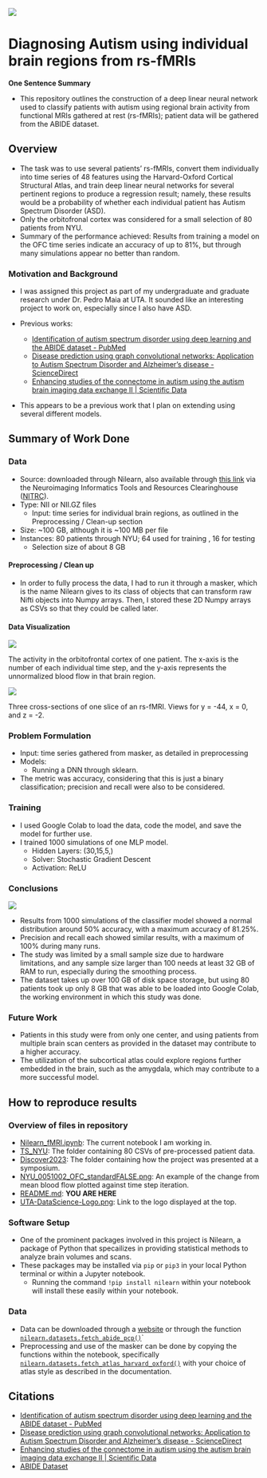 ![](UTA-DataScience-Logo.png)

# Diagnosing Autism using individual brain regions from rs-fMRIs

**One Sentence Summary**
* This repository outlines the construction of a deep linear neural network used to classify patients with autism using regional brain activity from functional MRIs gathered at rest (rs-fMRIs); patient data will be gathered from the ABIDE dataset. 

## Overview

* The task was to use several patients’ rs-fMRIs, convert them individually into time series of 48 features using the Harvard-Oxford Cortical Structural Atlas, and train deep linear neural networks for several pertinent regions to produce a regression result; namely, these results would be a probability of whether each individual patient has Autism Spectrum Disorder (ASD).  
* Only the orbitofronal cortex was considered for a small selection of 80 patients from NYU.
* Summary of the performance achieved:  Results from training a model on the OFC time series indicate an accuracy of up to 81%, but through many simulations appear no better than random.

### Motivation and Background

* I was assigned this project as part of my undergraduate and graduate research under Dr. Pedro Maia at UTA. It sounded like an interesting project to work on, especially since I also have ASD. 

* Previous works:
  * [Identification of autism spectrum disorder using deep learning and the ABIDE dataset - PubMed](https://pubmed.ncbi.nlm.nih.gov/29034163/)
  * [Disease prediction using graph convolutional networks: Application to Autism Spectrum Disorder and Alzheimer’s disease - ScienceDirect](https://www.sciencedirect.com/science/article/abs/pii/S1361841518303554)
  * [Enhancing studies of the connectome in autism using the autism brain imaging data exchange II | Scientific Data](https://www.nature.com/articles/sdata201710)
* This appears to be a previous work that I plan on extending using several different models. 

## Summary of Work Done

### Data

* Source: downloaded through Nilearn, also available through [this link](http://fcon_1000.projects.nitrc.org/indi/abide/abide_II.html) via the Neuroimaging Informatics Tools and Resources Clearinghouse ([NITRC](http://nitrc.org)).
* Type: NII or NII.GZ files
  * Input: time series for individual brain regions, as outlined in the Preprocessing / Clean-up section
* Size: ~100 GB, although it is ~100 MB per file
* Instances: 80 patients through NYU; 64 used for training , 16 for testing
  * Selection size of about 8 GB

#### Preprocessing / Clean up

* In order to fully process the data, I had to run it through a masker, which is the name Nilearn gives to its class of objects that can transform raw Nifti objects into Numpy arrays. Then, I stored these 2D Numpy arrays as CSVs so that they could be called later.

#### Data Visualization

![](Discover2023/pictures/linegraph.png)

The activity in the orbitofrontal cortex of one patient. The x-axis is the number of each individual time step, and the y-axis represents the unnormalized blood flow in that brain region.

![](Discover2023/pictures/braincut.png)

Three cross-sections of one slice of an rs-fMRI. Views for y = -44, x = 0, and z = -2.

### Problem Formulation

* Input: time series gathered from masker, as detailed in preprocessing
* Models:
    * Running a DNN through sklearn.
* The metric was accuracy, considering that this is just a binary classification; precision and recall were also to be considered.

### Training

* I used Google Colab to load the data, code the model, and save the model for further use.
* I trained 1000 simulations of one MLP model.
  * Hidden Layers: (30,15,5,)
  * Solver: Stochastic Gradient Descent
  * Activation: ReLU

### Conclusions

![](Discover2023/pictures/accuracy.png)

* Results from 1000 simulations of the classifier model showed a normal distribution around 50% accuracy, with a maximum accuracy of 81.25%.
* Precision and recall each showed similar results, with a maximum of 100% during many runs.
* The study was limited by a small sample size due to hardware limitations, and any sample size larger than 100 needs at least 32 GB of RAM to run, especially during the smoothing process.
* The dataset takes up over 100 GB of disk space storage, but using 80 patients took up only 8 GB that was able to be loaded into Google Colab, the working environment in which this study was done.

### Future Work

* Patients in this study were from only one center, and using patients from multiple brain scan centers as provided in the dataset may contribute to a higher accuracy.
* The utilization of the subcortical atlas could explore regions further embedded in the brain, such as the amygdala, which may contribute to a more successful model.

## How to reproduce results

### Overview of files in repository

* [Nilearn_fMRI.ipynb](https://github.com/j4yb1rd/DATA4380-IndividualProject/blob/main/Nilearn_fMRI.ipynb): The current notebook I am working in.
* [TS_NYU](https://github.com/j4yb1rd/DATA4380-IndividualProject/tree/main/TS_NYU): The folder containing 80 CSVs of pre-processed patient data.
* [Discover2023](https://github.com/j4yb1rd/DATA4380-IndividualProject/tree/main/Discover2023): The folder containing how the project was presented at a symposium.
* [NYU_0051002_OFC_standardFALSE.png](https://github.com/j4yb1rd/DATA4380-IndividualProject/blob/main/NYU_0051002_OFC_standardFALSE.png): An example of the change from mean blood flow plotted against time step iteration.
* [README.md](https://github.com/j4yb1rd/DATA4380-IndividualProject/blob/main/README.md): **YOU ARE HERE**
* [UTA-DataScience-Logo.png](https://github.com/j4yb1rd/DATA4380-IndividualProject/blob/main/UTA-DataScience-Logo.png): Link to the logo displayed at the top.

### Software Setup
* One of the prominent packages involved in this project is Nilearn, a package of Python that specailizes in providing statistical methods to analyze brain volumes and scans.
* These packages may be installed via `pip` or `pip3` in your local Python terminal or within a Jupyter notebook.
  * Running the command `!pip install nilearn` within your notebook will install these easily within your notebook. 

### Data

* Data can be downloaded through a [website](http://fcon_1000.projects.nitrc.org/indi/abide/abide_II.html) or through the function [`nilearn.datasets.fetch_abide_pcp()`](https://nilearn.github.io/stable/modules/generated/nilearn.datasets.fetch_abide_pcp.html)`
* Preprocessing and use of the masker can be done by copying the functions within the notebook, specifically [`nilearn.datasets.fetch_atlas_harvard_oxford()`](https://nilearn.github.io/stable/modules/generated/nilearn.datasets.fetch_atlas_harvard_oxford) with your choice of atlas style as described in the documentation.

## Citations

  * [Identification of autism spectrum disorder using deep learning and the ABIDE dataset - PubMed](https://pubmed.ncbi.nlm.nih.gov/29034163/)
  * [Disease prediction using graph convolutional networks: Application to Autism Spectrum Disorder and Alzheimer’s disease - ScienceDirect](https://www.sciencedirect.com/science/article/abs/pii/S1361841518303554)
  * [Enhancing studies of the connectome in autism using the autism brain imaging data exchange II | Scientific Data](https://www.nature.com/articles/sdata201710)
  * [ABIDE Dataset](http://fcon_1000.projects.nitrc.org/indi/abide/)





